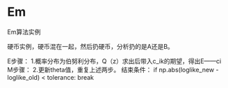 # Em
Em算法实例

硬币实例，硬币混在一起，然后扔硬币，分析扔的是A还是B。

E步骤：
1.概率分布为伯努利分布，Q（z）求出后带入c_ik的期望，得出E——ci
M步骤：
2.更新theta值，重复上述两步。
结束条件：
if np.abs(loglike_new - loglike_old) < tolerance:
        break
